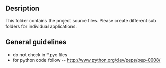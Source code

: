 Desription
----------

This folder contains the project source files. Please create different sub folders for individual applications. 

General guidelines
------------------
- do not check in *.pyc files 
- for python code follow -- http://www.python.org/dev/peps/pep-0008/
